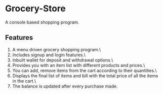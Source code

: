 # Grocery-Store
A console based shopping program.

## Features

   1. A menu driven grocery shopping program.\
   2. Includes signup and login features.\
   3. Inbuilt wallet for deposit and withdrawal options.\
   4. Provides you with an item list with different products and prices.\
   5. You can add, remove items from the cart according to their quantities.\
   6. Displays the final list of items and bill with the total price of all the items in the cart.\
   7. The balance is updated after every purchase made.
